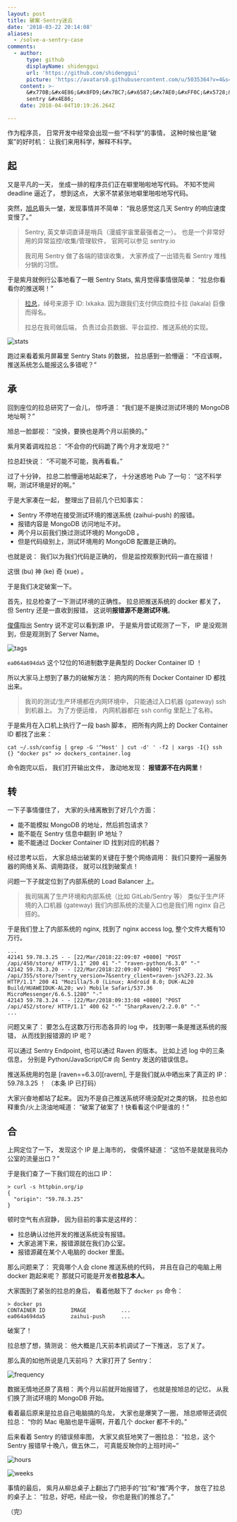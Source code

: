 ```yaml
---
layout: post
title: 破案·Sentry迷云
date: '2018-03-22 20:14:08'
aliases:
  - /solve-a-sentry-case
comments:
  - author:
      type: github
      displayName: shidenggui
      url: 'https://github.com/shidenggui'
      picture: 'https://avatars0.githubusercontent.com/u/5035364?v=4&s=73'
    content: >-
      &#x770B;&#x4E86;&#x8FD9;&#x7BC7;&#x6587;&#x7AE0;&#xFF0C;&#x5728;&#x6211;&#x4EEC;&#x516C;&#x53F8;&#x4E5F;&#x63A8;&#x5E7F;&#x4F7F;&#x7528;
      sentry &#x4E86;
    date: 2018-04-04T10:19:26.264Z

---
```


作为程序员，
日常开发中经常会出现一些“不科学”的事情，
这种时候也是“破案”的好时机：
让我们来用科学，解释不科学。

<!--more-->


## 起

又是平凡的一天，
坐成一排的程序员们正在噼里啪啦地写代码。
不知不觉间 deadline 逼近了，
想到这点，
大家不禁紧张地噼里啪啦地写代码。

突然，[旭总][mia503]眉头一皱，发现事情并不简单：
“我总感觉这几天 Sentry 的响应速度变慢了。”

> Sentry, 英文单词直译是哨兵（漫威宇宙里最强者之一）。
> 也是一个非常好用的异常监控/收集/管理软件，
> 官网可以参见 sentry.io
>
> 我司用 Sentry 做了各端的错误收集，
> 大家养成了一出错先看 Sentry 堆栈分锅的习惯。

于是紫月就例行公事地看了一眼 Sentry Stats,
紫月觉得事情很简单：
“拉总你看看你的推送啊！”

> [拉总][lxkaka]，绰号来源于 ID: lxkaka.
> 因为跟我们支付供应商拉卡拉 (lakala) 巨像而得名。
>
> 拉总在我司做后端，
> 负责过会员数据、平台监控、推送系统的实现。

![stats][stats]

跑过来看着紫月屏幕里 Sentry Stats 的数据，
拉总感到一脸懵逼：
“不应该啊，推送系统怎么能报这么多错呢？”


## 承

回到座位的拉总研究了一会儿，
惊呼道：
“我们是不是换过测试环境的 MongoDB 地址啊？”

旭总一脸鄙视：
“没换，要换也是两个月以前换的。”

紫月笑着调戏拉总：
“不会你的代码跪了两个月才发现吧？”

拉总赶快说：
“不可能不可能，我再看看。”

过了十分钟，
拉总二脸懵逼地站起来了，
十分迷惑地 Pub 了一句：
“这不科学啊，测试环境是好的啊。”

于是大家凑在一起，
整理出了目前几个已知事实：

* Sentry 不停地在接受测试环境的推送系统 (zaihui-push) 的报错。
* 报错内容是 MongoDB 访问地址不对。
* 两个月以前我们换过测试环境的 MongoDB 。
* 但是代码级别上，测试环境用的 MongoDB 配置是正确的。

也就是说：
我们以为我们代码是正确的，
但是监控观察到代码一直在报错！

这很 (bu) 神 (ke) 奇 (xue) 。

于是我们决定破案一下。

首先，拉总检查了一下测试环境的正确性。
拉总把推送系统的 docker 都关了，
但 Sentry 还是一直收到报错，
这说明**报错源不是测试环境**。

[俊儒][hulucc]指出 Sentry 说不定可以看到源 IP，
于是紫月尝试观测了一下，
IP 是没观测到，但是观测到了 Server Name。

![tags][tags]

`ea064a694da5` 这个12位的16进制数字是典型的 Docker Container ID ！

所以大家马上想到了暴力的破解方法：
把内网的所有 Docker Container ID 都找出来。

> 我司的测试/生产环境都在内网环境中，
> 只能通过入口机器 (gateway) ssh 到机器上。
> 为了方便运维，
> 内网机器都在 ssh config 里配上了名称。

于是紫月在入口机上执行了一段 bash 脚本，
把所有内网上的 Docker Container ID 都找了出来：

```
cat ~/.ssh/config | grep -G '^Host' | cut -d' ' -f2 | xargs -I{} ssh {} "docker ps" >> dockers_container.log
```

命令跑完以后，
我们打开输出文件，
激动地发现：
**报错源不在内网里**！


## 转

一下子事情僵住了，
大家的头绪离散到了好几个方面：

* 能不能模拟 MongoDB 的地址，然后抓包请求？
* 能不能在 Sentry 信息中翻到 IP 地址？
* 能不能通过 Docker Container ID 找到对应的机器？

经过思考以后，
大家总结出破案的关键在于整个网络调用：
我们只要捋一遍服务器的网络关系、调用路径，
就可以找到破案点！

问题一下子就定位到了内部系统的 Load Balancer 上。

> 我司隔离了生产环境和内部系统（比如 GitLab/Sentry 等）
> 类似于生产环境的入口机器 (gateway)
> 我们内部系统的流量入口也是我们用 nginx 自己搭的。

于是我们登上了内部系统的 nginx,
找到了 nginx access log,
整个文件大概有10万行。

```
...
42141 59.78.3.25 - - [22/Mar/2018:22:09:07 +0800] "POST /api/450/store/ HTTP/1.1" 200 41 "-" "raven-python/6.3.0" "-"
42142 59.78.3.20 - - [22/Mar/2018:22:09:07 +0800] "POST /api/355/store/?sentry_version=7&sentry_client=raven-js%2F3.22.3& HTTP/1.1" 200 41 "Mozilla/5.0 (Linux; Android 8.0; DUK-AL20 Build/HUAWEIDUK-AL20; wv) Mobile Safari/537.36 MicroMessenger/6.6.5.1280" "-"
42143 59.78.3.24 - - [22/Mar/2018:09:33:08 +0800] "POST /api/452/store/ HTTP/1.1" 400 62 "-" "SharpRaven/2.2.0.0" "-"
...
```

问题又来了：
要怎么在这数万行形态各异的 log 中，
找到哪一条是推送系统的报错，
从而找到报错源的 IP 呢？

可以通过 Sentry Endpoint,
也可以通过 Raven 的版本。
比如上述 log 中的三条信息，
分别是 Python/JavaScript/C# 向 Sentry 发送的错误信息。

推送系统用的包是 [raven==6.3.0][ravern],
于是我们就从中晒出来了真正的 IP：
59.78.3.25 ！
（本条 IP 已打码）

大家兴奋地都站了起来。
因为不是自己推送系统环境没配对之类的锅，
拉总也如释重负/火上浇油地喊道：
“破案了破案了！快看看这个IP是谁的！”


## 合

上网定位了一下，
发现这个 IP 是上海市的，
俊儒怀疑道：
“这怕不是就是我司办公室的流量出口？”

于是我们查了一下我们现在的出口 IP：

```
> curl -s httpbin.org/ip
{
  "origin": "59.78.3.25"
}
```

顿时空气有点寂静，
因为目前的事实是这样的：

* 拉总确认过他开发的推送系统没有报错。
* 大家追溯下来，报错源就在我们办公室。
* 报错源藏在某个人电脑的 docker 里面。

那么问题来了：
究竟哪个人会 clone 推送系统的代码，
并且在自己的电脑上用 docker 跑起来呢？
那就只可能是开发者**拉总本人**。

大家围到了紧张的拉总的身后，
看着他敲下了 `docker ps` 命令：

```
> docker ps
CONTAINER ID        IMAGE           ...
ea064a694da5        zaihui-push     ...
```

破案了！

拉总想了想，猜测说：
他大概是几天前本机调试了一下推送，
忘了关了。

那么真的如他所说是几天前吗？
大家打开了 Sentry：

![frequency][frequency]

数据无情地还原了真相：
两个月以前就开始报错了，
也就是按旭总的记忆，
从我们换了测试环境的 MongoDB 开始。

看着最后原来是拉总自己电脑搞的乌龙，
大家也是爆笑了一圈，
旭总顺带还调侃拉总：
“你的 Mac 电脑也是牛逼啊，开着几个 docker 都不卡的。”

后来看着 Sentry 的错误频率图，
大家又疯狂地笑了一圈拉总：
“拉总，这个 Sentry 报错早十晚八，做五休二，
可真能反映你的上班时间~”

![hours][hours]

![weeks][weeks]

事情的最后，
紫月从柳总桌子上翻出了门把手的“拉”和“推”两个字，
放在了拉总的桌子上：
“拉总，好吧，经此一役，
你也是我们的推总了。”

（完）


[mia503]: https://github.com/MIA503
[stats]: /assets/pics/cases/sentry_stats.jpg
[lxkaka]: https://lxkaka.wang/
[hulucc]: https://github.com/hulucc
[tags]: /assets/pics/cases/sentry_tags.jpg
[raven]: https://pypi.python.org/pypi/raven
[frequency]: /assets/pics/cases/sentry_frequency.jpg
[hours]: /assets/pics/cases/sentry_hours.jpg
[weeks]: /assets/pics/cases/sentry_weeks.jpg

